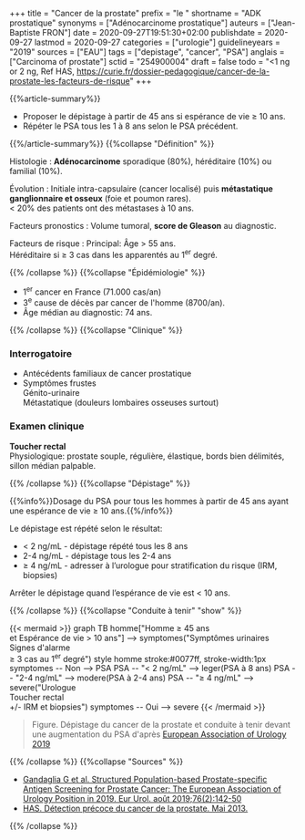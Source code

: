 +++
title = "Cancer de la prostate"
prefix = "le "
shortname = "ADK prostatique"
synonyms = ["Adénocarcinome prostatique"]
auteurs = ["Jean-Baptiste FRON"]
date = 2020-09-27T19:51:30+02:00
publishdate = 2020-09-27
lastmod = 2020-09-27
categories = ["urologie"]
guidelineyears = "2019"
sources = ["EAU"]
tags = ["depistage", "cancer", "PSA"]
anglais = ["Carcinoma of prostate"]
sctid = "254900004"
draft = false
todo = "<1 ng or 2 ng, Ref HAS, https://curie.fr/dossier-pedagogique/cancer-de-la-prostate-les-facteurs-de-risque"
+++

{{%article-summary%}}

- Proposer le dépistage à partir de 45 ans si espérance de vie ≥ 10 ans.
- Répéter le PSA tous les 1 à 8 ans selon le PSA précédent.

{{%/article-summary%}}
{{%collapse "Définition" %}}

Histologie
: **Adénocarcinome** sporadique (80%), héréditaire (10%) ou familial (10%).

Évolution
: Initiale intra-capsulaire (cancer localisé) puis **métastatique ganglionnaire et osseux** (foie et poumon rares).  
< 20% des patients ont des métastases à 10 ans.

Facteurs pronostics
: Volume tumoral, **score de Gleason** au diagnostic.

Facteurs de risque
: Principal: Âge > 55 ans.  
Héréditaire si ≥ 3 cas dans les apparentés au 1<sup>er</sup> degré.

{{% /collapse %}}
{{%collapse "Épidémiologie" %}}

- 1<sup>er</sup> cancer en France (71.000 cas/an)
- 3<sup>e</sup> cause de décès par cancer de l'homme (8700/an).
- Âge médian au diagnostic: 74 ans.

{{% /collapse %}}
{{%collapse "Clinique" %}}

### Interrogatoire

- Antécédents familiaux de cancer prostatique
- Symptômes frustes  
Génito-urinaire  
Métastatique (douleurs lombaires osseuses surtout)

### Examen clinique

**Toucher rectal**  
Physiologique: prostate souple, régulière, élastique, bords bien délimités, sillon médian palpable.

{{% /collapse %}}
{{%collapse "Dépistage" %}}

{{%info%}}Dosage du PSA pour tous les hommes à partir de 45 ans ayant une espérance de vie ≥ 10 ans.{{%/info%}}

Le dépistage est répété selon le résultat:

- < 2 ng/mL - dépistage répété tous les 8 ans
- 2-4 ng/mL - dépistage tous les 2-4 ans
- ≥ 4 ng/mL - adresser à l’urologue pour stratification du risque (IRM, biopsies)

Arrêter le dépistage quand l’espérance de vie est < 10 ans.

{{% /collapse %}}
{{%collapse "Conduite à tenir" "show" %}}

{{< mermaid >}}
graph TB
  homme["Homme ≥ 45 ans<br>et Espérance de vie > 10 ans"] --> symptomes("Symptômes urinaires<br>Signes d'alarme<br>≥ 3 cas au 1<sup>er</sup> degré")
  style homme stroke:#0077ff, stroke-width:1px
    symptomes -- Non --> PSA
      PSA -- "&lt; 2 ng/mL" --> leger(PSA à 8 ans)
      PSA -- "2-4 ng/mL" --> modere(PSA à 2-4 ans)
      PSA -- "≥ 4 ng/mL" --> severe("Urologue<br>Toucher rectal<br>+/- IRM et biopsies")
    symptomes -- Oui --> severe
{{< /mermaid >}}

> Figure. Dépistage du cancer de la prostate et conduite à tenir devant une augmentation du PSA d'après [European Association of Urology 2019](https://www.europeanurology.com/article/S0302-2838(19)30347-1/fulltext)

{{% /collapse %}}
{{%collapse "Sources" %}}

- [Gandaglia G et al. Structured Population-based Prostate-specific Antigen Screening for Prostate Cancer: The European Association of Urology Position in 2019. Eur Urol. août 2019;76(2):142-50](https://www.europeanurology.com/article/S0302-2838(19)30347-1/fulltext)
- [HAS. Détection précoce du cancer de la prostate. Mai 2013.](https://www.has-sante.fr/upload/docs/application/pdf/2013-07/referentieleps_format2clic_kc_prostate_vfinale.pdf)

{{% /collapse %}}
